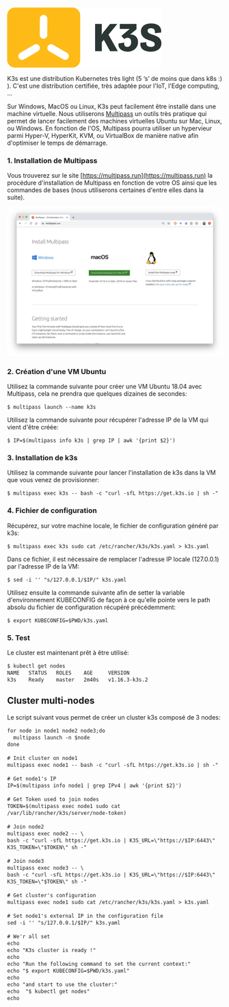![Logo](./images/local/k3s-logo.png)

K3s est une distribution Kubernetes très light (5 ‘s’ de moins que dans k8s :) ). C'est une distribution certifiée, très adaptée pour l'IoT, l'Edge computing, ...

Sur Windows, MacOS ou Linux, K3s peut facilement être installé dans une machine virtuelle. Nous utiliserons [Multipass](https://multipass.run) un outils très pratique qui permet de lancer facilement des machines virtuelles Ubuntu sur Mac, Linux, ou Windows. En fonction de l'OS, Multipass pourra utiliser un hypervieur parmi Hyper-V, HyperKit, KVM, ou VirtualBox de manière native afin d'optimiser le temps de démarrage.

### 1. Installation de Multipass

Vous trouverez sur le site [https://multipass.run](https://multipass.run) la procédure d'installation de Multipass en fonction de votre OS ainsi que les commandes de bases (nous utiliserons certaines d'entre elles dans la suite).

![Multipass](./images/local/multipass.png)

### 2. Création d'une VM Ubuntu

Utilisez la commande suivante pour créer une VM Ubuntu 18.04 avec Multipass, cela ne prendra que quelques dizaines de secondes:

```
$ multipass launch --name k3s
```

Utilisez la commande suivante pour récupérer l'adresse IP de la VM qui vient d'être créée:

```
$ IP=$(multipass info k3s | grep IP | awk '{print $2}')
```

### 3. Installation de k3s

Utilisez la commande suivante pour lancer l'installation de k3s dans la VM que vous venez de provisionner:

```
$ multipass exec k3s -- bash -c "curl -sfL https://get.k3s.io | sh -"
```

### 4. Fichier de configuration

Récupérez, sur votre machine locale, le fichier de configuration généré par k3s:

```
$ multipass exec k3s sudo cat /etc/rancher/k3s/k3s.yaml > k3s.yaml
```

Dans ce fichier, il est nécessaire de remplacer l'adresse IP locale (127.0.0.1) par l'adresse IP de la VM:

```
$ sed -i '' "s/127.0.0.1/$IP/" k3s.yaml
```

Utilisez ensuite la commande suivante afin de setter la variable d'environnement KUBECONFIG de façon à ce qu'elle pointe vers le path absolu du fichier de configuration récupéré précédemment:

```
$ export KUBECONFIG=$PWD/k3s.yaml
```

### 5. Test

Le cluster est maintenant prêt à être utilisé:

```
$ kubectl get nodes
NAME   STATUS   ROLES    AGE     VERSION
k3s    Ready    master   2m40s   v1.16.3-k3s.2
```

## Cluster multi-nodes

Le script suivant vous permet de créer un cluster k3s composé de 3 nodes:

```
for node in node1 node2 node3;do
  multipass launch -n $node
done

# Init cluster on node1
multipass exec node1 -- bash -c "curl -sfL https://get.k3s.io | sh -"

# Get node1's IP
IP=$(multipass info node1 | grep IPv4 | awk '{print $2}')

# Get Token used to join nodes
TOKEN=$(multipass exec node1 sudo cat /var/lib/rancher/k3s/server/node-token)

# Join node2
multipass exec node2 -- \
bash -c "curl -sfL https://get.k3s.io | K3S_URL=\"https://$IP:6443\" K3S_TOKEN=\"$TOKEN\" sh -"

# Join node3
multipass exec node3 -- \
bash -c "curl -sfL https://get.k3s.io | K3S_URL=\"https://$IP:6443\" K3S_TOKEN=\"$TOKEN\" sh -"

# Get cluster's configuration
multipass exec node1 sudo cat /etc/rancher/k3s/k3s.yaml > k3s.yaml

# Set node1's external IP in the configuration file
sed -i '' "s/127.0.0.1/$IP/" k3s.yaml

# We'r all set
echo
echo "K3s cluster is ready !"
echo
echo "Run the following command to set the current context:"
echo "$ export KUBECONFIG=$PWD/k3s.yaml"
echo
echo "and start to use the cluster:"
echo  "$ kubectl get nodes"
echo
```
